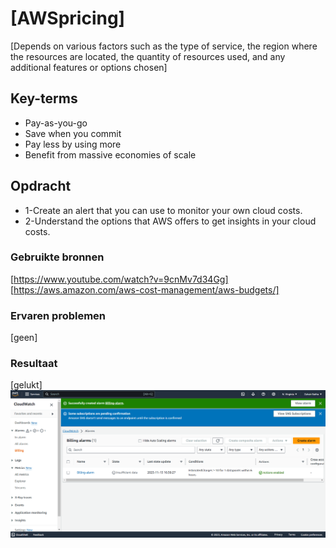 # [AWSpricing]
[Depends on various factors such as the type of service, the region where the resources are located, the quantity of resources used, and any additional features or options chosen]

## Key-terms
* Pay-as-you-go
* Save when you commit
* Pay less by using more
* Benefit from massive economies of scale

## Opdracht
- 1-Create an alert that you can use to monitor your own cloud costs.
- 2-Understand the options that AWS offers to get insights in your cloud costs.
### Gebruikte bronnen
[https://www.youtube.com/watch?v=9cnMv7d34Gg]
[https://aws.amazon.com/aws-cost-management/aws-budgets/]
### Ervaren problemen
[geen]

### Resultaat
[gelukt]
![alert](../00_includes/AWS%201/AWS1-2.1.png)
